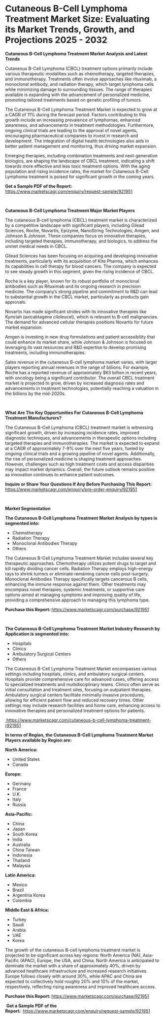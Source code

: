 <p><h1>Cutaneous B-Cell Lymphoma Treatment Market Size: Evaluating its Market Trends, Growth, and Projections 2025 - 2032</h1></p><p><strong>Cutaneous B-Cell Lymphoma Treatment Market Analysis and Latest Trends</strong></p>
<p><p>Cutaneous B-Cell Lymphoma (CBCL) treatment options primarily include various therapeutic modalities such as chemotherapy, targeted therapies, and immunotherapy. Treatments often involve approaches like rituximab, a monoclonal antibody, and radiation therapy, which target lymphoma cells while minimizing damage to surrounding tissues. The range of therapies available is expanding with the advancement of personalized medicine, promoting tailored treatments based on genetic profiling of tumors.</p><p>The Cutaneous B-Cell Lymphoma Treatment Market is expected to grow at a CAGR of 11% during the forecast period. Factors contributing to this growth include an increasing prevalence of lymphomas, enhanced awareness, and advancements in treatment methodologies. Furthermore, ongoing clinical trials are leading to the approval of novel agents, encouraging pharmaceutical companies to invest in research and development. The integration of digital health technologies also aids in better patient management and monitoring, thus driving market expansion.</p><p>Emerging therapies, including combination treatments and next-generation biologics, are shaping the landscape of CBCL treatment, indicating a shift towards more effective and less toxic treatment options. With the aging population and rising incidence rates, the market for Cutaneous B-Cell Lymphoma treatment is poised for significant growth in the coming years.</p></p>
<p><strong>Get a Sample PDF of the Report:&nbsp;</strong> <a href="https://www.marketscagr.com/enquiry/request-sample/921951?utm_campaign=1126&utm_medium=2&utm_source=Github&utm_content=ia&utm_term=13042025&utm_id=cutaneous-b-cell-lymphoma-treatment">https://www.marketscagr.com/enquiry/request-sample/921951</a></p>
<p>&nbsp;</p>
<p><strong>Cutaneous B-Cell Lymphoma Treatment Major Market Players</strong></p>
<p><p>The cutaneous B-cell lymphoma (CBCL) treatment market is characterized by a competitive landscape with significant players, including Gilead Sciences, Roche, Novartis, Epizyme, NanoString Technologies, Amgen, and Johnson & Johnson. These companies focus on innovative therapies, including targeted therapies, immunotherapy, and biologics, to address the unmet medical needs in CBCL.</p><p>Gilead Sciences has been focusing on acquiring and developing innovative treatments, particularly with its acquisition of Kite Pharma, which enhances its capabilities in cell therapy for blood cancers. The company is expected to see steady growth in this segment, given the rising incidence of CBCL.</p><p>Roche is a key player, known for its robust portfolio of monoclonal antibodies such as Rituximab and its ongoing research in precision medicine. The company’s strong pipeline and commitment to R&D can lead to substantial growth in the CBCL market, particularly as products gain approvals.</p><p>Novartis has made significant strides with its innovative therapies like Kymriah (axicabtagene ciloleucel), which is relevant to B-cell malignancies. The demand for advanced cellular therapies positions Novartis for future market expansion.</p><p>Amgen is investing in new drug formulations and patient accessibility that could enhance its market share, while Johnson & Johnson is focused on leveraging its vast resources and R&D expertise to develop promising treatments, including immunotherapies.</p><p>Sales revenue in the cutaneous B-cell lymphoma market varies, with larger players reporting annual revenues in the range of billions. For example, Roche has a reported revenue of approximately $63 billion in recent years, with oncology being a significant contributor. The overall CBCL treatment market is projected to grow, driven by increased diagnosis rates and advancements in treatment technologies, potentially reaching a valuation in the billions by the mid-2020s.</p></p>
<p>&nbsp;</p>
<p><strong>What Are The Key Opportunities For Cutaneous B-Cell Lymphoma Treatment Manufacturers?</strong></p>
<p><p>The Cutaneous B-Cell Lymphoma (CBCL) treatment market is witnessing significant growth, driven by increasing incidence rates, improved diagnostic techniques, and advancements in therapeutic options including targeted therapies and immunotherapies. The market is expected to expand at a CAGR of approximately 7-9% over the next five years, fueled by ongoing clinical trials and a growing pipeline of novel agents. Additionally, the rise of personalized medicine is shaping treatment approaches. However, challenges such as high treatment costs and access disparities may impact market dynamics. Overall, the future outlook remains positive as innovation continues to enhance patient outcomes.</p></p>
<p><strong>Inquire or Share Your Questions If Any Before Purchasing This Report:</strong> <a href="https://www.marketscagr.com/enquiry/pre-order-enquiry/921951?utm_campaign=1126&utm_medium=2&utm_source=Github&utm_content=ia&utm_term=13042025&utm_id=cutaneous-b-cell-lymphoma-treatment">https://www.marketscagr.com/enquiry/pre-order-enquiry/921951</a></p>
<p>&nbsp;</p>
<p><strong>Market Segmentation</strong></p>
<p><strong>The Cutaneous B-Cell Lymphoma Treatment Market Analysis by types is segmented into:</strong></p>
<p><ul><li>Chemotherapy</li><li>Radiation Therapy</li><li>Monoclonal Antibodies Therapy</li><li>Others</li></ul></p>
<p><p>The Cutaneous B-Cell Lymphoma Treatment Market includes several key therapeutic approaches. Chemotherapy utilizes potent drugs to target and kill rapidly dividing cancer cells. Radiation Therapy employs high-energy rays to shrink tumors or eliminate remaining cancer cells post-surgery. Monoclonal Antibodies Therapy specifically targets cancerous B cells, enhancing the immune response against them. Other treatments may encompass novel therapies, systemic treatments, or supportive care options aimed at managing symptoms and improving quality of life, providing a comprehensive approach to managing this lymphoma type.</p></p>
<p><strong>Purchase this Report:&nbsp;</strong><a href="https://www.marketscagr.com/purchase/921951?utm_campaign=1126&utm_medium=2&utm_source=Github&utm_content=ia&utm_term=13042025&utm_id=cutaneous-b-cell-lymphoma-treatment">https://www.marketscagr.com/purchase/921951</a></p>
<p>&nbsp;</p>
<p><strong>The Cutaneous B-Cell Lymphoma Treatment Market Industry Research by Application is segmented into:</strong></p>
<p><ul><li>Hospitals</li><li>Clinics</li><li>Ambulatory Surgical Centers</li><li>Others</li></ul></p>
<p><p>The Cutaneous B-Cell Lymphoma Treatment Market encompasses various settings including hospitals, clinics, and ambulatory surgical centers. Hospitals provide comprehensive care for advanced cases, offering access to specialized treatments and multidisciplinary teams. Clinics often serve as initial consultation and treatment sites, focusing on outpatient therapies. Ambulatory surgical centers facilitate minimally invasive procedures, allowing for efficient patient flow and reduced recovery times. Other settings may include research facilities and home care, enhancing access to innovative therapies and personalized treatment options for patients.</p></p>
<p><a href="https://www.marketscagr.com/cutaneous-b-cell-lymphoma-treatment-r921951?utm_campaign=1126&utm_medium=2&utm_source=Github&utm_content=ia&utm_term=13042025&utm_id=cutaneous-b-cell-lymphoma-treatment">&nbsp;https://www.marketscagr.com/cutaneous-b-cell-lymphoma-treatment-r921951</a></p>
<p><strong>In terms of Region, the Cutaneous B-Cell Lymphoma Treatment Market Players available by Region are:</strong></p>
<p>
    <p> <strong> North America: </strong>
        <ul>
            <li>United States</li>
            <li>Canada</li>
        </ul>
        </p> 
    <p> <strong> Europe: </strong>
        <ul>
            <li>Germany</li>
            <li>France</li>
            <li>U.K.</li>
            <li>Italy</li>
            <li>Russia</li>
        </ul>
        </p> 
    <p> <strong> Asia-Pacific: </strong>
        <ul>
            <li>China</li>
            <li>Japan</li>
            <li>South Korea</li>
            <li>India</li>
            <li>Australia</li>
            <li>China Taiwan</li>
            <li>Indonesia</li>
            <li>Thailand</li>
            <li>Malaysia</li>
        </ul>
        </p> 
    <p> <strong> Latin America: </strong>
        <ul>
            <li>Mexico</li>
            <li>Brazil</li>
            <li>Argentina Korea</li>
            <li>Colombia</li>
        </ul>
        </p> 
    <p> <strong> Middle East & Africa: </strong>
        <ul>
            <li>Turkey</li>
            <li>Saudi</li>
            <li>Arabia</li>
            <li>UAE</li>
            <li>Korea</li>
        </ul>
    </p>
    </p>
<p><p>The growth of the cutaneous B-cell lymphoma treatment market is projected to be significant across key regions: North America (NA), Asia-Pacific (APAC), Europe, the USA, and China. North America is anticipated to dominate the market with a share of approximately 40%, driven by advanced healthcare infrastructure and increased research initiatives. Europe follows closely with around 30%, while APAC and China are expected to collectively hold roughly 20% and 10% of the market, respectively, reflecting rising awareness and improved healthcare access.</p></p>
<p><strong>Purchase this Report: </strong><a href="https://www.marketscagr.com/purchase/921951?utm_campaign=1126&utm_medium=2&utm_source=Github&utm_content=ia&utm_term=13042025&utm_id=cutaneous-b-cell-lymphoma-treatment">https://www.marketscagr.com/purchase/921951</a></p>
<p>&nbsp;<strong>Get a Sample PDF of the Report:&nbsp;&nbsp;</strong><a href="https://www.marketscagr.com/enquiry/request-sample/921951?utm_campaign=1126&utm_medium=2&utm_source=Github&utm_content=ia&utm_term=13042025&utm_id=cutaneous-b-cell-lymphoma-treatment">https://www.marketscagr.com/enquiry/request-sample/921951</a></p>
<p><strong></strong></p>
<p><p></p><p></p><p></p></p>